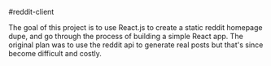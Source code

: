 #reddit-client

The goal of this project is to use React.js to create a static reddit homepage dupe, and go through the process of building a simple React app. The original plan was to use the reddit api to generate real posts but that's since become difficult and costly.
